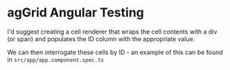 # agGrid Angular Testing

I'd suggest creating a cell renderer that wraps the cell contents with a div (or span) and populates the ID
column with the appropriate value.

We can then interrogate these cells by ID - an example of this can be found in `src/app/app.component.spec.ts`
